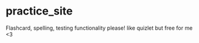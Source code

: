 # practice_site
Flashcard, spelling, testing functionality please! like quizlet but free for me &lt;3
